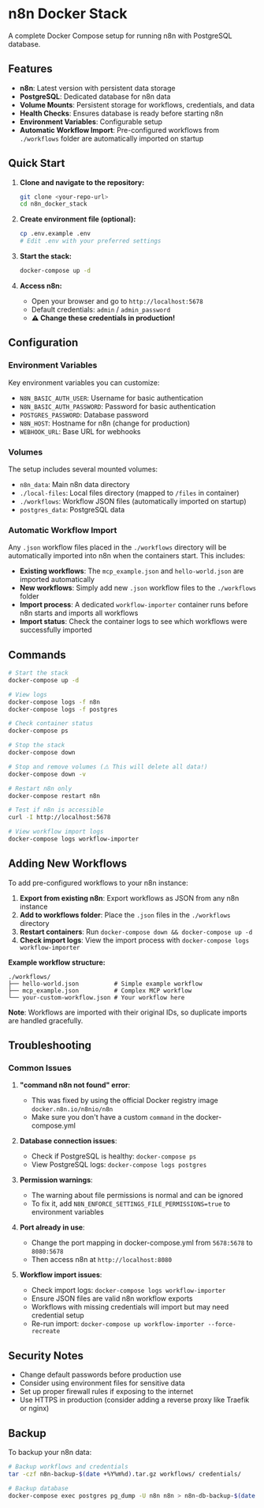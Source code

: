 # n8n Docker Stack

A complete Docker Compose setup for running n8n with PostgreSQL database.

## Features

- **n8n**: Latest version with persistent data storage
- **PostgreSQL**: Dedicated database for n8n data
- **Volume Mounts**: Persistent storage for workflows, credentials, and data
- **Health Checks**: Ensures database is ready before starting n8n
- **Environment Variables**: Configurable setup
- **Automatic Workflow Import**: Pre-configured workflows from `./workflows` folder are automatically imported on startup

## Quick Start

1. **Clone and navigate to the repository:**
   ```bash
   git clone <your-repo-url>
   cd n8n_docker_stack
   ```

2. **Create environment file (optional):**
   ```bash
   cp .env.example .env
   # Edit .env with your preferred settings
   ```

3. **Start the stack:**
   ```bash
   docker-compose up -d
   ```

4. **Access n8n:**
   - Open your browser and go to `http://localhost:5678`
   - Default credentials: `admin` / `admin_password`
   - **⚠️ Change these credentials in production!**

## Configuration

### Environment Variables

Key environment variables you can customize:

- `N8N_BASIC_AUTH_USER`: Username for basic authentication
- `N8N_BASIC_AUTH_PASSWORD`: Password for basic authentication
- `POSTGRES_PASSWORD`: Database password
- `N8N_HOST`: Hostname for n8n (change for production)
- `WEBHOOK_URL`: Base URL for webhooks

### Volumes

The setup includes several mounted volumes:

- `n8n_data`: Main n8n data directory
- `./local-files`: Local files directory (mapped to `/files` in container)
- `./workflows`: Workflow JSON files (automatically imported on startup)
- `postgres_data`: PostgreSQL data

### Automatic Workflow Import

Any `.json` workflow files placed in the `./workflows` directory will be automatically imported into n8n when the containers start. This includes:

- **Existing workflows**: The `mcp_example.json` and `hello-world.json` are imported automatically
- **New workflows**: Simply add new `.json` workflow files to the `./workflows` folder
- **Import process**: A dedicated `workflow-importer` container runs before n8n starts and imports all workflows
- **Import status**: Check the container logs to see which workflows were successfully imported

## Commands

```bash
# Start the stack
docker-compose up -d

# View logs
docker-compose logs -f n8n
docker-compose logs -f postgres

# Check container status
docker-compose ps

# Stop the stack
docker-compose down

# Stop and remove volumes (⚠️ This will delete all data!)
docker-compose down -v

# Restart n8n only
docker-compose restart n8n

# Test if n8n is accessible
curl -I http://localhost:5678

# View workflow import logs
docker-compose logs workflow-importer
```

## Adding New Workflows

To add pre-configured workflows to your n8n instance:

1. **Export from existing n8n**: Export workflows as JSON from any n8n instance
2. **Add to workflows folder**: Place the `.json` files in the `./workflows` directory
3. **Restart containers**: Run `docker-compose down && docker-compose up -d`
4. **Check import logs**: View the import process with `docker-compose logs workflow-importer`

**Example workflow structure:**
```
./workflows/
├── hello-world.json          # Simple example workflow
├── mcp_example.json          # Complex MCP workflow
└── your-custom-workflow.json # Your workflow here
```

**Note**: Workflows are imported with their original IDs, so duplicate imports are handled gracefully.

## Troubleshooting

### Common Issues

1. **"command n8n not found" error**:
   - This was fixed by using the official Docker registry image `docker.n8n.io/n8nio/n8n`
   - Make sure you don't have a custom `command` in the docker-compose.yml

2. **Database connection issues**:
   - Check if PostgreSQL is healthy: `docker-compose ps`
   - View PostgreSQL logs: `docker-compose logs postgres`

3. **Permission warnings**:
   - The warning about file permissions is normal and can be ignored
   - To fix it, add `N8N_ENFORCE_SETTINGS_FILE_PERMISSIONS=true` to environment variables

4. **Port already in use**:
   - Change the port mapping in docker-compose.yml from `5678:5678` to `8080:5678`
   - Then access n8n at `http://localhost:8080`

5. **Workflow import issues**:
   - Check import logs: `docker-compose logs workflow-importer`
   - Ensure JSON files are valid n8n workflow exports
   - Workflows with missing credentials will import but may need credential setup
   - Re-run import: `docker-compose up workflow-importer --force-recreate`

## Security Notes

- Change default passwords before production use
- Consider using environment files for sensitive data
- Set up proper firewall rules if exposing to the internet
- Use HTTPS in production (consider adding a reverse proxy like Traefik or nginx)

## Backup

To backup your n8n data:

```bash
# Backup workflows and credentials
tar -czf n8n-backup-$(date +%Y%m%d).tar.gz workflows/ credentials/

# Backup database
docker-compose exec postgres pg_dump -U n8n n8n > n8n-db-backup-$(date +%Y%m%d).sql
```
